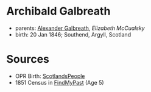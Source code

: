 # Archibald Galbreath

- parents: [Alexander Galbreath](galbreath-alexander-1816.md), *Elizabeth McCualsky*
- birth: 20 Jan 1846; Southend, Argyll, Scotland


# Sources

- OPR Birth: [ScotlandsPeople](https://www.scotlandspeople.gov.uk/record-results?search_type=people&event=%28B%20OR%20C%20OR%20S%29&record_type%5B0%5D=opr_births&church_type=Old%20Parish%20Registers&dl_cat=church&dl_rec=church-births-baptisms&surname=galbreath&surname_so=fuzzy&forename=archibald&forename_so=starts&from_year=1846&to_year=1846&parent_names=galbreath&parent_names_so=fuzzy&parent_name_two_so=exact&county=ARGYLL&record=Church%20of%20Scotland%20%28old%20parish%20registers%29%20Roman%20Catholic%20Church%20Other%20churches&rd_real_name%5B0%5D=SOUTHEND&rd_display_name%5B0%5D=SOUTHEND_SOUTHEND&rd_label%5B0%5D=SOUTHEND&rd_name%5B0%5D=SOUTHEND)
- 1851 Census in [FindMyPast](https://www.findmypast.com/transcript?id=GBC%2F1851%2F0019255793) (Age 5)
